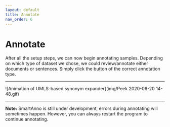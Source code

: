 ```yaml
---
layout: default
title: Annotate
nav_order: 6
---
```

# Annotate
After all the setup steps, we can now begin annotating samples. Depending on which type of dataset we chose, we could 
review/annotate either documents or sentences. Simply click the button of the correct annotation type.

___
![Animation of UMLS-based synonym expander](img/Peek 2020-06-20 14-48.gif)
___

**Note:** SmartAnno is still under development, errors during annotating will sometimes happen. However, you can 
always restart the program to continue annotating.